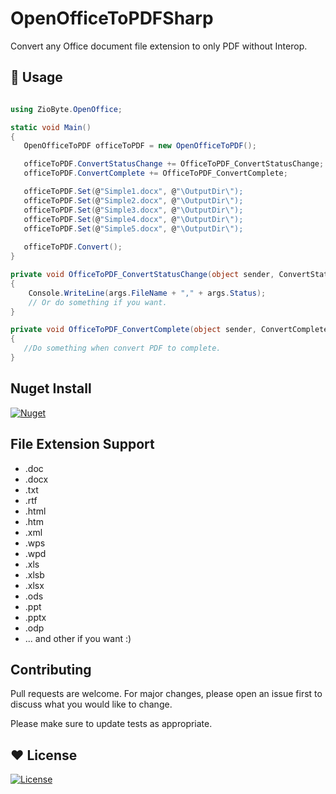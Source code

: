 # OpenOfficeToPDFSharp

Convert any Office document file extension to only PDF without Interop.

## 🔵 Usage

```csharp

using ZioByte.OpenOffice;

static void Main()
{
   OpenOfficeToPDF officeToPDF = new OpenOfficeToPDF();

   officeToPDF.ConvertStatusChange += OfficeToPDF_ConvertStatusChange;
   officeToPDF.ConvertComplete += OfficeToPDF_ConvertComplete;   

   officeToPDF.Set(@"Simple1.docx", @"\OutputDir\");
   officeToPDF.Set(@"Simple2.docx", @"\OutputDir\");
   officeToPDF.Set(@"Simple3.docx", @"\OutputDir\");
   officeToPDF.Set(@"Simple4.docx", @"\OutputDir\");
   officeToPDF.Set(@"Simple5.docx", @"\OutputDir\");
   
   officeToPDF.Convert();
}

private void OfficeToPDF_ConvertStatusChange(object sender, ConvertStatusChangeEventArgs args)
{
    Console.WriteLine(args.FileName + "," + args.Status);
    // Or do something if you want.
}

private void OfficeToPDF_ConvertComplete(object sender, ConvertCompleteEventArgs args)
{
   //Do something when convert PDF to complete.
}

```


## Nuget Install

<a href="https://www.nuget.org/packages/ZioByte.OpenOffice.PDFConverter/"><img alt="Nuget" src="https://img.shields.io/nuget/dt/ZioByte.OpenOffice.PDFConverter?style=for-the-badge"></a>


## File Extension Support

 <ul>
  <li>.doc</li>
<li>.docx</li>
<li>.txt</li>
<li>.rtf</li>
<li>.html</li>
<li>.htm</li>
<li>.xml</li>
<li>.wps</li>
<li>.wpd</li>
<li>.xls</li>
<li>.xlsb</li>
<li>.xlsx</li>
<li>.ods</li>
<li>.ppt</li>
<li>.pptx</li>
<li>.odp</li>  
   <li>... and other if you want :) </li>  
  </ul>


## Contributing
Pull requests are welcome. For major changes, please open an issue first to discuss what you would like to change.

Please make sure to update tests as appropriate.

## ♥️ License
 [![License](https://img.shields.io/badge/License-Apache%202.0-blue.svg)](https://choosealicense.com/licenses/apache-2.0/)
